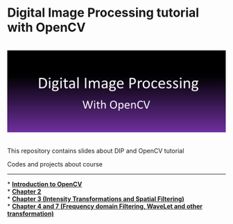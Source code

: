 # Digital Image Processing tutorial with OpenCV

<br />
<div align="center">
  <a href="https://github.com/othneildrew/Best-README-Template">
    <img src="logo.png" alt="Logo" >
  </a>
</div>
<br>

This repository contains slides about DIP and OpenCV tutorial
<br>

Codes and projects about course 
<hr>
* <a href="https://drive.google.com/drive/folders/1sSjMNDSX2ipWzHY3zaG7zcFds_77vJ71?usp=sharing"><strong>Introduction to OpenCV</strong></a>
<br>
* <a href=""><strong>Chapter 2</strong></a>
<br>
* <a href="https://drive.google.com/drive/folders/1Y02pW49EIn81OrFxff9JK6YaAAoFujd5?usp=sharing"><strong>Chapter 3 (Intensity Transformations and Spatial Filtering)</strong></a>
<br>
* <a href="https://drive.google.com/drive/folders/1R9zHGodGnK630JLfFnQsLL1L7MBOEWlT?usp=sharing"><strong>Chapter 4 and 7 (Frequency domain Filtering, WaveLet and other transformation)</strong></a>
<br>

